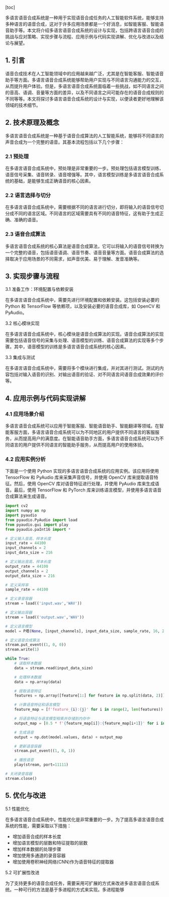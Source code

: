 
[toc]                    
                
                
多语言语音合成系统是一种用于实现语音合成任务的人工智能软件系统，能够支持多种语言的语音合成，这对于许多应用场景都是一个好消息，如智能客服、智能语音助手等。本文将介绍多语言语音合成系统的设计与实现，包括跨语言语音合成的挑战与应对策略、实现步骤与流程、应用示例与代码实现讲解、优化与改进以及结论与展望。

## 1. 引言

语音合成技术在人工智能领域中的应用越来越广泛，尤其是在智能客服、智能语音助手等方面。多语言语音合成系统能够帮助用户实现与不同语言沟通能力的交互，从而提升用户体验。但是，多语言语音合成系统面临着一些挑战，如不同语言之间的音高、语调、音量等方面的差异，以及不同语言之间可能存在的语音合成规则的不同等等。本文将探讨多语言语音合成系统的设计与实现，以便读者更好地理解该领域的技术细节。

## 2. 技术原理及概念

多语言语音合成系统是一种基于语音合成算法的人工智能系统，能够将不同语言的声音合成为一个完整的语音。其基本流程包括以下几个步骤：

### 2.1 预处理

在多语言语音合成系统中，预处理是非常重要的一步。预处理包括语言模型训练、语音信号采集、语音转录、语音增强等。其中，语言模型训练是多语言语音合成系统的基础，是能够生成正确语音的核心因素。

### 2.2 语言选择与切分

在多语言语音合成系统中，需要根据不同的语言进行切分，即将输入的语音信号切分成不同的语言区域。不同语言的区域需要具有不同的语音特征，这有助于生成正确、准确的语音。

### 2.3 语音合成算法

多语言语音合成系统的核心算法是语音合成算法，它可以将输入的语音信号转换为一个完整的语音，包括语音语调、语音节奏、语音音量等方面。语音合成算法的选择取决于应用场景的不同需求，如声音优美、易于理解、发音准确等。

## 3. 实现步骤与流程

3.1 准备工作：环境配置与依赖安装

在多语言语音合成系统中，需要先进行环境配置和依赖安装。这包括安装必要的 Python 和 TensorFlow 等依赖项，以及安装必要的语音合成库，如 OpenCV 和 PyAudio。

3.2 核心模块实现

在多语言语音合成系统中，核心模块是语音合成算法的实现。语音合成算法的实现需要包括语音信号的采集与处理、语音模型的训练、语音合成算法的实现等多个步骤。其中，语音模型的训练是多语言语音合成系统的核心因素。

3.3 集成与测试

在多语言语音合成系统中，需要将多个模块进行集成，并对其进行测试。测试的内容包括对输入语音的识别、对输出语音的验证、对不同语言间语音合成效果的评价等。

## 4. 应用示例与代码实现讲解

### 4.1 应用场景介绍

多语言语音合成系统可以应用于智能客服、智能语音助手、智能翻译等领域。在智能客服方面，多语言语音合成系统可以为不同地区的用户提供不同语言的客服服务，从而提高用户的满意度。在智能语音助手方面，多语言语音合成系统可以为不同语言的用户提供不同语言的智能助手服务，从而提高用户的使用体验。

### 4.2 应用实例分析

下面是一个使用 Python 实现的多语言语音合成系统的应用实例。该应用将使用 TensorFlow 和 PyAudio 库来采集声音信号，并使用 OpenCV 库来提取语音特征。然后，使用 OpenCV 库对语音特征进行处理，并使用 PyAudio 库来生成语音。最后，使用 TensorFlow 和 PyTorch 库来训练语言模型，并使用多语言语音合成算法来生成语音。

```python
import cv2
import numpy as np
import pyaudio
from pyaudio.PyAudio import load
from pyaudio.gui import play
from pyaudio.paInt16 import *

# 定义输入音高、样本长度
input_rate = 44100
input_channels = 2
input_data_size = 216

# 定义输出音高、样本长度
output_rate = 44100
output_channels = 2
output_data_size = 216

# 定义采样率
sample_rate = 44100

# 定义录音容器
stream = load(('input.wav','WAV'))

# 定义输出容器
stream = load(('output.wav','WAV'))

# 定义语言模型
model = P塔(None, [input_channels], input_data_size, sample_rate, 16, 24)

# 定义语音合成算法
stream.put_event((1, 0, 0))
stream.write(1)

while True:
    # 读取样本数据
    data = stream.read(input_data_size)

    # 处理样本数据
    data = np.array(data)

    # 提取语音特征
    features = np.array([feature[1:] for feature in np.split(data, 2)])

    # 计算语音特征和语言模型
    feature_map = [f'feature_{i}:{j}' for i in range(2, len(features)) for j in range(len(features[i]))]

    # 将语音特征与语言模型相乘并存储到内存中
    output_map = [0.5 * f'{feature_map[i]}:{feature_map[i+1]}' for i in range(2, len(feature_map))]

    # 生成语音
    output = np.dot(model.values, data) + output_map

    # 更新语音容器
    stream.put_event((1, 0, 1))

    # 播放语音
    play(stream, port=11111)

# 关闭录音容器
stream.close()
```

## 5. 优化与改进

5.1 性能优化

在多语言语音合成系统中，性能优化是非常重要的一步。为了提高多语言语音合成系统的性能，需要采取以下措施：

- 增加语音合成的样本长度
- 增加语言模型的层数和特征提取的层数
- 增加样本数据的处理步骤
- 增加使用多通道的录音容器
- 增加使用卷积神经网络(CNN)作为语音特征的提取器

5.2 可扩展性改进

为了支持更多的语音合成任务，需要采用可扩展的方式来改进多语言语音合成系统。一种可行的方法是基于多进程的方式来实现。多进程能够

